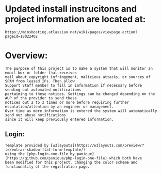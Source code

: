 # Updated install instrucitons and project information are located at:
    https://mjnshosting.atlassian.net/wiki/pages/viewpage.action?pageId=18022402

# Overview:
    The purpose of this project is to make a system that will monitor an email box or folder that receives
    mail about copyright infringement, malicious attacks, or sources of SPAM from leased IPs. Then allow
    Support Staff member to fill in information if necessary before sending out automated notifications
    pertaining to these notices. Settings can be changed depending on the AUP of the provider to send these
    notices out 2 to 3 times or more before requiring further escalation/attention by an engineer or management.
    Over time as more information is entered the system will automatically send out abuse notifications
    since it will keep previously entered information.

## Login:
    Template provided by [w3layouts](https://w3layouts.com/preview/?l=/entrar-shadow-flat-form-template/)
    using the [php-login-one-file by panique] (https://github.com/panique/php-login-one-file) which both have
    been modified for this project. Changing the color scheme and functionality of the registration page.
